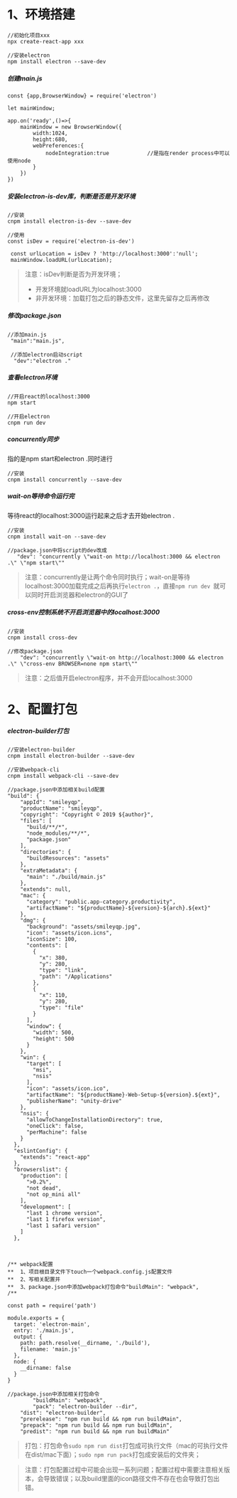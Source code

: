 # 1、环境搭建

```shell
//初始化项目xxx
npx create-react-app xxx		

//安装electron
npm install electron --save-dev
```

##### 创建main.js

```shell
const {app,BrowserWindow} = require('electron')

let mainWindow;

app.on('ready',()=>{
    mainWindow = new BrowserWindow({
        width:1024,
        height:680,
        webPreferences:{
            nodeIntegration:true            //是指在render process中可以使用node
        }
    })
})
```

##### 安装electron-is-dev库，判断是否是开发环境

```shell
//安装
cnpm install electron-is-dev --save-dev

//使用
const isDev = require('electron-is-dev')

 const urlLocation = isDev ? 'http://localhost:3000':'null';
 mainWindow.loadURL(urlLocation); 
```

> 注意：isDev判断是否为开发环境；
>
> - 开发环境就loadURL为localhost:3000
> - 非开发环境：加载打包之后的静态文件，这里先留存之后再修改

##### 修改package.json

```shell
//添加main.js
 "main":"main.js",
 
 //添加electron启动script
  "dev":"electron ."
```

##### 查看electron环境

```shell
//开启react的localhost:3000
npm start

//开启electron
cnpm run dev
```

##### concurrently同步

指的是npm start和electron .同时进行

```shell
//安装
cnpm install concurrently --save-dev
```

##### wait-on等待命令运行完

等待react的localhost:3000运行起来之后才去开始electron .

```shell
//安装
cnpm install wait-on --save-dev

//package.json中将script的dev改成
   "dev": "concurrently \"wait-on http://localhost:3000 && electron .\" \"npm start\""
```

> 注意：concurrently是让两个命令同时执行；wait-on是等待localhost:3000加载完成之后再执行`electron .`，直接`npm run dev `就可以同时开启浏览器和electron的GUI了

##### cross-env控制系统不开启浏览器中的localhost:3000

```shell
//安装
cnpm install cross-dev

//修改package.json
    "dev": "concurrently \"wait-on http://localhost:3000 && electron .\" \"cross-env BROWSER=none npm start\""
```

> 注意：之后值开启electron程序，并不会开启localhost:3000

# 2、配置打包

##### electron-builder打包

```shell
//安装electron-builder
cnpm install electron-builder --save-dev

//安装webpack-cli
cnpm install webpack-cli --save-dev
```

```shell
//package.json中添加相关build配置
"build": {
    "appId": "smileyqp",
    "productName": "smileyqp",
    "copyright": "Copyright © 2019 ${author}",
    "files": [
      "build/**/*",
      "node_modules/**/*",
      "package.json"
    ],
    "directories": {
      "buildResources": "assets"
    },
    "extraMetadata": {
      "main": "./build/main.js"
    },
    "extends": null,
    "mac": {
      "category": "public.app-category.productivity",
      "artifactName": "${productName}-${version}-${arch}.${ext}"
    },
    "dmg": {
      "background": "assets/smileyqp.jpg",
      "icon": "assets/icon.icns",
      "iconSize": 100,
      "contents": [
        {
          "x": 380,
          "y": 280,
          "type": "link",
          "path": "/Applications"
        },
        {
          "x": 110,
          "y": 280,
          "type": "file"
        }
      ],
      "window": {
        "width": 500,
        "height": 500
      }
    },
    "win": {
      "target": [
        "msi",
        "nsis"
      ],
      "icon": "assets/icon.ico",
      "artifactName": "${productName}-Web-Setup-${version}.${ext}",
      "publisherName": "unity-drive"
    },
    "nsis": {
      "allowToChangeInstallationDirectory": true,
      "oneClick": false,
      "perMachine": false
    }
  },
  "eslintConfig": {
    "extends": "react-app"
  },
  "browserslist": {
    "production": [
      ">0.2%",
      "not dead",
      "not op_mini all"
    ],
    "development": [
      "last 1 chrome version",
      "last 1 firefox version",
      "last 1 safari version"
    ]
  },
  
  
```

```shell
/** webpack配置
**	1、项目根目录文件下touch一个webpack.config.js配置文件
**	2、写相关配置并
**  3、package.json中添加webpack打包命令"buildMain": "webpack",
/**

const path = require('path')

module.exports = {
  target: 'electron-main',
  entry: './main.js',
  output: {
    path: path.resolve(__dirname, './build'),
    filename: 'main.js'
  },
  node: {
    __dirname: false
  }
}
```

```shell
//package.json中添加相关打包命令
		"buildMain": "webpack",
 		"pack": "electron-builder --dir",
    "dist": "electron-builder",
    "prerelease": "npm run build && npm run buildMain",
    "prepack": "npm run build && npm run buildMain",
    "predist": "npm run build && npm run buildMain"

```

> 打包：打包命令`sudo npm run dist`打包成可执行文件（mac的可执行文件在dist/mac下面）；`sudo npm run pack`打包成安装后的文件夹；

> 注意：打包配置过程中可能会出现一系列问题；配置过程中需要注意相关版本，会导致错误；以及build里面的icon路径文件不存在也会导致打包出错。